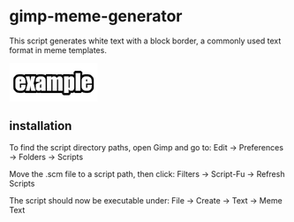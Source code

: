 # gimp-meme-generator
This script generates white text with a block border,
a commonly used text format in meme templates.

![Example Image](example.png)

## installation
To find the script directory paths, open Gimp and go to:
Edit -> Preferences -> Folders -> Scripts

Move the .scm file to a script path, then click:
Filters -> Script-Fu -> Refresh Scripts

The script should now be executable under:
File -> Create -> Text -> Meme Text
